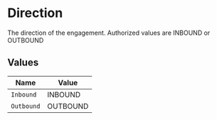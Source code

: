 # Direction

The direction of the engagement. Authorized values are INBOUND or OUTBOUND


## Values

| Name       | Value      |
| ---------- | ---------- |
| `Inbound`  | INBOUND    |
| `Outbound` | OUTBOUND   |
